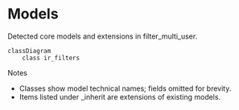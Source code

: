 # Models

Detected core models and extensions in filter_multi_user.

```mermaid
classDiagram
    class ir_filters
```

Notes
- Classes show model technical names; fields omitted for brevity.
- Items listed under _inherit are extensions of existing models.
